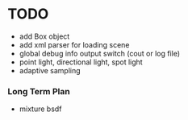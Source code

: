 # TODO

+ add Box object
+ add xml parser for loading scene
+ global debug info output switch (cout or log file)
+ point light, directional light, spot light
+ adaptive sampling

### Long Term Plan

+ mixture bsdf


